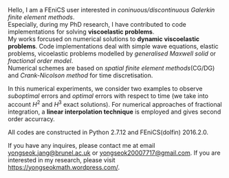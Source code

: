 Hello, I am a FEniCS user interested in *coninuous/discontinuous Galerkin finite element methods*.  
Especially, during my PhD research, I have contributed to code implementations for solving **viscoelastic problems**.  
My works forcused on numerical solutions to **dynamic viscoelastic problems**. 
Code implementations deal with simple wave equations, elastic problems, vicoelastic problems modelled by *generalised Maxwell solid* or *fractional order model*.  
Numerical schemes are based on *spatial finite element methods*(CG/DG) and *Crank-Nicolson method* for time discretisation.


In this numerical experiments, we consider two examples to observe *suboptimal* errors and *optimal* errors with respect to time (we take into account $H^2$ and $H^3$ exact solutions). For numerical approaches of fractional integration, a **linear interpolation technique** is employed and gives second order accurracy.


All codes are constructed in Python 2.7.12 and FEniCS(dolfin) 2016.2.0.


If you have any inquires, please contact me at email yongseok.jang@brunel.ac.uk or yongseok20007717@gmail.com.
If you are interested in my research, please visit https://yongseokmath.wordpress.com/.
